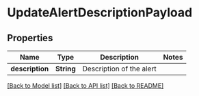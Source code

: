 # UpdateAlertDescriptionPayload

## Properties

Name | Type | Description | Notes
------------ | ------------- | ------------- | -------------
**description** | **String** | Description of the alert | 

[[Back to Model list]](../README.md#documentation-for-models) [[Back to API list]](../README.md#documentation-for-api-endpoints) [[Back to README]](../README.md)


